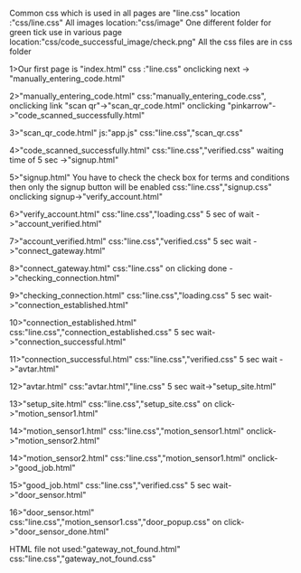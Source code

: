 Common css which is used in all pages are "line.css" location :"css/line.css"
All images location:"css/image"
One different folder for green tick use in various page location:"css/code_successful_image/check.png"
All the css files are in css folder


1>Our first page is "index.html"
css :"line.css"
onclicking next -> "manually_entering_code.html" 


2>"manually_entering_code.html"
css:"manually_entering_code.css",
onclicking link "scan qr"->"scan_qr_code.html"
onclicking "pinkarrow"->"code_scanned_successfully.html"

3>"scan_qr_code.html" 
js:"app.js"
css:"line.css","scan_qr.css"

4>"code_scanned_successfully.html"
css:"line.css","verified.css"
waiting time of 5 sec ->"signup.html"

5>"signup.html"
You have to check the check box for terms and conditions then only the signup button will be enabled
css:"line.css","signup.css"
onclicking signup->"verify_account.html"

6>"verify_account.html"
css:"line.css","loading.css"
5 sec of wait ->"account_verified.html"

7>"account_verified.html"
css:"line.css","verified.css"
5 sec wait ->"connect_gateway.html"

8>"connect_gateway.html"
css:"line.css"
on clicking done ->"checking_connection.html"

9>"checking_connection.html"
css:"line.css","loading.css"
5 sec wait->"connection_established.html"

10>"connection_established.html"
css:"line.css","connection_established.css"
5 sec wait->"connection_successful.html"

11>"connection_successful.html"
css:"line.css","verified.css"
5 sec wait ->"avtar.html"

12>"avtar.html"
css:"avtar.html","line.css"
5 sec wait->"setup_site.html"

13>"setup_site.html"
css:"line.css","setup_site.css"
on click->"motion_sensor1.html"

14>"motion_sensor1.html"
css:"line.css","motion_sensor1.html"
onclick->"motion_sensor2.html"

14>"motion_sensor2.html"
css:"line.css","motion_sensor1.html"
onclick->"good_job.html"

15>"good_job.html"
css:"line.css","verified.css"
5 sec wait->"door_sensor.html"

16>"door_sensor.html"
css:"line.css","motion_sensor1.css","door_popup.css"
on click->"door_sensor_done.html"


HTML file not used:"gateway_not_found.html"
css:"line.css","gateway_not_found.css"